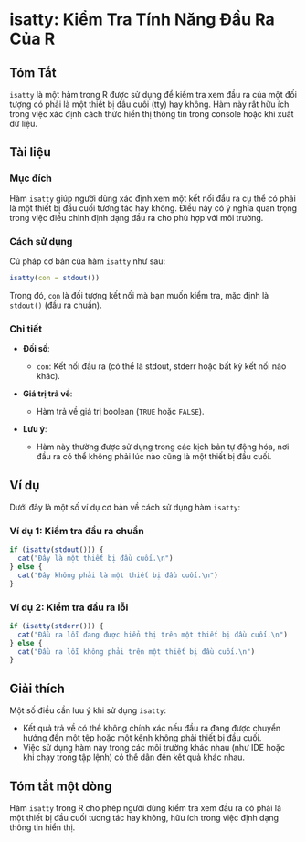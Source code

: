 <!--
Meta Description: # isatty: Kiểm Tra Tính Năng Đầu Ra Của R ## Tóm Tắt `isatty` là một hàm trong R được sử dụng để kiểm tra xem đầu ra của một đối tượng có phải là một ...
Meta Keywords: đầu, một, isatty, trong, hàm
-->

# isatty: Kiểm Tra Tính Năng Đầu Ra Của R

## Tóm Tắt
`isatty` là một hàm trong R được sử dụng để kiểm tra xem đầu ra của một đối tượng có phải là một thiết bị đầu cuối (tty) hay không. Hàm này rất hữu ích trong việc xác định cách thức hiển thị thông tin trong console hoặc khi xuất dữ liệu.

## Tài liệu
### Mục đích
Hàm `isatty` giúp người dùng xác định xem một kết nối đầu ra cụ thể có phải là một thiết bị đầu cuối tương tác hay không. Điều này có ý nghĩa quan trọng trong việc điều chỉnh định dạng đầu ra cho phù hợp với môi trường.

### Cách sử dụng
Cú pháp cơ bản của hàm `isatty` như sau:

```R
isatty(con = stdout())
```

Trong đó, `con` là đối tượng kết nối mà bạn muốn kiểm tra, mặc định là `stdout()` (đầu ra chuẩn).

### Chi tiết
- **Đối số**:
  - `con`: Kết nối đầu ra (có thể là stdout, stderr hoặc bất kỳ kết nối nào khác).
  
- **Giá trị trả về**: 
  - Hàm trả về giá trị boolean (`TRUE` hoặc `FALSE`).
  
- **Lưu ý**: 
  - Hàm này thường được sử dụng trong các kịch bản tự động hóa, nơi đầu ra có thể không phải lúc nào cũng là một thiết bị đầu cuối.

## Ví dụ
Dưới đây là một số ví dụ cơ bản về cách sử dụng hàm `isatty`:

### Ví dụ 1: Kiểm tra đầu ra chuẩn
```R
if (isatty(stdout())) {
  cat("Đây là một thiết bị đầu cuối.\n")
} else {
  cat("Đây không phải là một thiết bị đầu cuối.\n")
}
```

### Ví dụ 2: Kiểm tra đầu ra lỗi
```R
if (isatty(stderr())) {
  cat("Đầu ra lỗi đang được hiển thị trên một thiết bị đầu cuối.\n")
} else {
  cat("Đầu ra lỗi không phải trên một thiết bị đầu cuối.\n")
}
```

## Giải thích
Một số điều cần lưu ý khi sử dụng `isatty`:
- Kết quả trả về có thể không chính xác nếu đầu ra đang được chuyển hướng đến một tệp hoặc một kênh không phải thiết bị đầu cuối.
- Việc sử dụng hàm này trong các môi trường khác nhau (như IDE hoặc khi chạy trong tập lệnh) có thể dẫn đến kết quả khác nhau.

## Tóm tắt một dòng
Hàm `isatty` trong R cho phép người dùng kiểm tra xem đầu ra có phải là một thiết bị đầu cuối tương tác hay không, hữu ích trong việc định dạng thông tin hiển thị.